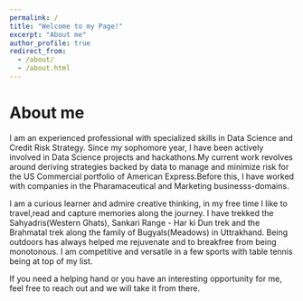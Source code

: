 ```yaml
---
permalink: /
title: "Welcome to my Page!"
excerpt: "About me"
author_profile: true
redirect_from: 
  - /about/
  - /about.html
---
```

About me
=======
I am an experienced professional with specialized skills in Data Science and Credit Risk Strategy. Since my sophomore year, I have been actively involved in Data Science projects and hackathons.My current work revolves around deriving strategies backed by data to manage and minimize risk for the US Commercial portfolio of American Express.Before this, I have worked with companies in the Pharamaceutical and Marketing businesss-domains.

I am a curious learner and admire creative thinking, in my free time I like to travel,read and capture memories along the journey. I have trekked the Sahyadris(Western Ghats), Sankari Range - Har ki Dun trek and the Brahmatal trek along the family of Bugyals(Meadows) in Uttrakhand. Being outdoors has always helped me rejuvenate and to breakfree from being monotonous. I am competitive and versatile in a few sports with table tennis being at top of my list.

If you need a helping hand or you have an interesting opportunity for me, feel free to reach out and we will take it from there.
